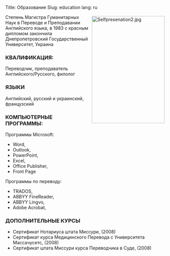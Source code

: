 Title: Образование
Slug: education
lang: ru

<img src="/sites/default/files/img/Selfpresenation2.jpg" align="right" hspace="5" vspace="5" width="228" height="336" alt="Selfpresenation2.jpg" />

Степень Магистра Гуманитарных Наук в Переводе и Преподавании Английского языка, в 1983 с красным дипломом закончила Днепропетровский Государственный Университет, Украина

### КВАЛИФИКАЦИЯ:

Переводчик, преподаватель Английского/Русского, филолог

### ЯЗЫКИ
Английский, русский и украинский, французский 

### КОМПЬЮТЕРНЫЕ ПРОГРАММЫ:
Программы Microsoft:
* Word, 
* Outlook,
* PowerPoint,
* Excel,
* Office Publisher,
* Front Page

Программы по переводу:
* TRADOS, 
* ABBYY FineReader,
* ABBYY Lingvo,
* Adobe Acrobat,

### ДОПОЛНИТЕЛЬНЫЕ КУРСЫ

* Сертификат Нотариуса штата Миссури, (2008)
* Сертификат курса Медицинского Перевода c Университета Массачусетс, (2008)
* Cертификат штата Миссури курса Переводчика в Суде, (2008)

